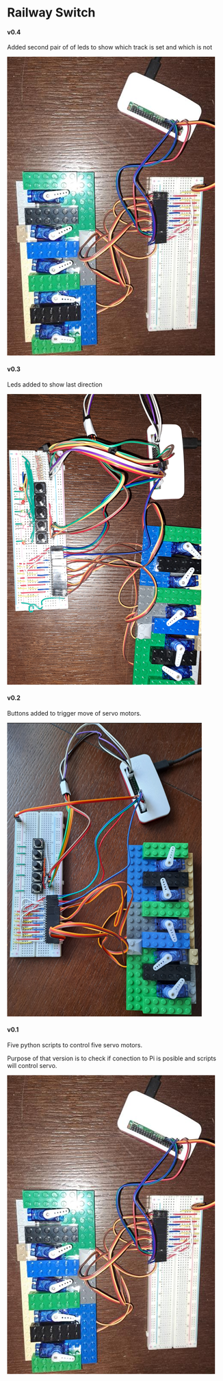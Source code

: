 # Railway Switch

#### v0.4
<p>Added second pair of of leds to show which track is set and which is not</p>
<img src="images/rs01.jpg"/>

#### v0.3
<p>Leds added to show last direction</p>
<img src="images/rs03.jpg"/>

#### v0.2
<p>Buttons added to trigger move of servo motors.</p>
<img src="images/rs02.jpg"/>

#### v0.1
<p>Five python scripts to control five servo motors.</p>
<p>Purpose of that version is to check if conection to Pi is posible and scripts will control servo.</p> 
<img src="images/rs01.jpg"/>

